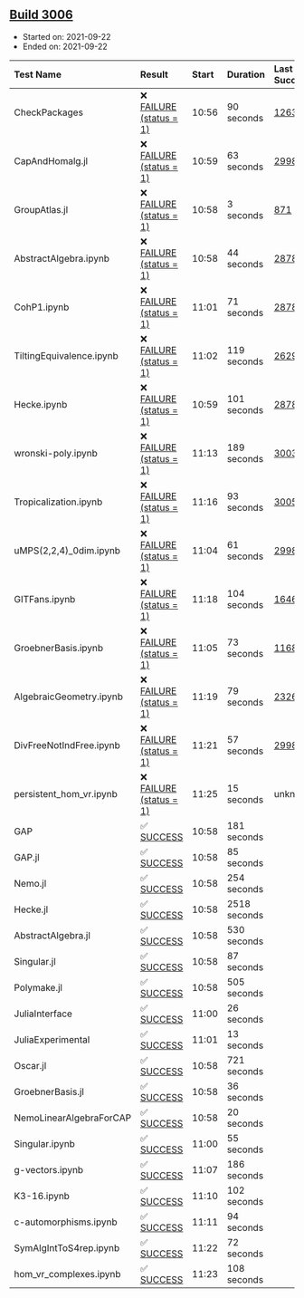 ## [Build 3006](https://oscarci.mathematik.uni-kl.de/job/oscar-stable/3006/)

* Started on: 2021-09-22
* Ended on: 2021-09-22

| Test Name    | Result | Start | Duration | Last Success | First Failure |
|:-------------|:-------|:------|:---------|:-------------|:--------------|
| CheckPackages | ❌ [FAILURE (status = 1)](https://oscarci.mathematik.uni-kl.de/job/oscar-stable/3006/artifact/logs/build-3006/CheckPackages.log) | 10:56 | 90 seconds | [1263](https://oscarci.mathematik.uni-kl.de/job/oscar-stable/1263/) | [1264](https://oscarci.mathematik.uni-kl.de/job/oscar-stable/1264/) |
| CapAndHomalg.jl | ❌ [FAILURE (status = 1)](https://oscarci.mathematik.uni-kl.de/job/oscar-stable/3006/artifact/logs/build-3006/CapAndHomalg.jl.log) | 10:59 | 63 seconds | [2998](https://oscarci.mathematik.uni-kl.de/job/oscar-stable/2998/) | [2999](https://oscarci.mathematik.uni-kl.de/job/oscar-stable/2999/) |
| GroupAtlas.jl | ❌ [FAILURE (status = 1)](https://oscarci.mathematik.uni-kl.de/job/oscar-stable/3006/artifact/logs/build-3006/GroupAtlas.jl.log) | 10:58 | 3 seconds | [871](https://oscarci.mathematik.uni-kl.de/job/oscar-stable/871/) | [872](https://oscarci.mathematik.uni-kl.de/job/oscar-stable/872/) |
| AbstractAlgebra.ipynb | ❌ [FAILURE (status = 1)](https://oscarci.mathematik.uni-kl.de/job/oscar-stable/3006/artifact/logs/build-3006/AbstractAlgebra.ipynb.log) | 10:58 | 44 seconds | [2878](https://oscarci.mathematik.uni-kl.de/job/oscar-stable/2878/) | [2879](https://oscarci.mathematik.uni-kl.de/job/oscar-stable/2879/) |
| CohP1.ipynb | ❌ [FAILURE (status = 1)](https://oscarci.mathematik.uni-kl.de/job/oscar-stable/3006/artifact/logs/build-3006/CohP1.ipynb.log) | 11:01 | 71 seconds | [2878](https://oscarci.mathematik.uni-kl.de/job/oscar-stable/2878/) | [2879](https://oscarci.mathematik.uni-kl.de/job/oscar-stable/2879/) |
| TiltingEquivalence.ipynb | ❌ [FAILURE (status = 1)](https://oscarci.mathematik.uni-kl.de/job/oscar-stable/3006/artifact/logs/build-3006/TiltingEquivalence.ipynb.log) | 11:02 | 119 seconds | [2629](https://oscarci.mathematik.uni-kl.de/job/oscar-stable/2629/) | [2630](https://oscarci.mathematik.uni-kl.de/job/oscar-stable/2630/) |
| Hecke.ipynb | ❌ [FAILURE (status = 1)](https://oscarci.mathematik.uni-kl.de/job/oscar-stable/3006/artifact/logs/build-3006/Hecke.ipynb.log) | 10:59 | 101 seconds | [2878](https://oscarci.mathematik.uni-kl.de/job/oscar-stable/2878/) | [2879](https://oscarci.mathematik.uni-kl.de/job/oscar-stable/2879/) |
| wronski-poly.ipynb | ❌ [FAILURE (status = 1)](https://oscarci.mathematik.uni-kl.de/job/oscar-stable/3006/artifact/logs/build-3006/wronski-poly.ipynb.log) | 11:13 | 189 seconds | [3003](https://oscarci.mathematik.uni-kl.de/job/oscar-stable/3003/) | [3004](https://oscarci.mathematik.uni-kl.de/job/oscar-stable/3004/) |
| Tropicalization.ipynb | ❌ [FAILURE (status = 1)](https://oscarci.mathematik.uni-kl.de/job/oscar-stable/3006/artifact/logs/build-3006/Tropicalization.ipynb.log) | 11:16 | 93 seconds | [3005](https://oscarci.mathematik.uni-kl.de/job/oscar-stable/3005/) | [3006](https://oscarci.mathematik.uni-kl.de/job/oscar-stable/3006/) |
| uMPS(2,2,4)_0dim.ipynb | ❌ [FAILURE (status = 1)](https://oscarci.mathematik.uni-kl.de/job/oscar-stable/3006/artifact/logs/build-3006/uMPS-2-2-4-_0dim.ipynb.log) | 11:04 | 61 seconds | [2998](https://oscarci.mathematik.uni-kl.de/job/oscar-stable/2998/) | [2999](https://oscarci.mathematik.uni-kl.de/job/oscar-stable/2999/) |
| GITFans.ipynb | ❌ [FAILURE (status = 1)](https://oscarci.mathematik.uni-kl.de/job/oscar-stable/3006/artifact/logs/build-3006/GITFans.ipynb.log) | 11:18 | 104 seconds | [1646](https://oscarci.mathematik.uni-kl.de/job/oscar-stable/1646/) | [1647](https://oscarci.mathematik.uni-kl.de/job/oscar-stable/1647/) |
| GroebnerBasis.ipynb | ❌ [FAILURE (status = 1)](https://oscarci.mathematik.uni-kl.de/job/oscar-stable/3006/artifact/logs/build-3006/GroebnerBasis.ipynb.log) | 11:05 | 73 seconds | [1168](https://oscarci.mathematik.uni-kl.de/job/oscar-stable/1168/) | [1169](https://oscarci.mathematik.uni-kl.de/job/oscar-stable/1169/) |
| AlgebraicGeometry.ipynb | ❌ [FAILURE (status = 1)](https://oscarci.mathematik.uni-kl.de/job/oscar-stable/3006/artifact/logs/build-3006/AlgebraicGeometry.ipynb.log) | 11:19 | 79 seconds | [2326](https://oscarci.mathematik.uni-kl.de/job/oscar-stable/2326/) | [2327](https://oscarci.mathematik.uni-kl.de/job/oscar-stable/2327/) |
| DivFreeNotIndFree.ipynb | ❌ [FAILURE (status = 1)](https://oscarci.mathematik.uni-kl.de/job/oscar-stable/3006/artifact/logs/build-3006/DivFreeNotIndFree.ipynb.log) | 11:21 | 57 seconds | [2998](https://oscarci.mathematik.uni-kl.de/job/oscar-stable/2998/) | [2999](https://oscarci.mathematik.uni-kl.de/job/oscar-stable/2999/) |
| persistent_hom_vr.ipynb | ❌ [FAILURE (status = 1)](https://oscarci.mathematik.uni-kl.de/job/oscar-stable/3006/artifact/logs/build-3006/persistent_hom_vr.ipynb.log) | 11:25 | 15 seconds | unknown | unknown |
| GAP | ✅ [SUCCESS](https://oscarci.mathematik.uni-kl.de/job/oscar-stable/3006/artifact/logs/build-3006/GAP.log) | 10:58 | 181 seconds |  |  |
| GAP.jl | ✅ [SUCCESS](https://oscarci.mathematik.uni-kl.de/job/oscar-stable/3006/artifact/logs/build-3006/GAP.jl.log) | 10:58 | 85 seconds |  |  |
| Nemo.jl | ✅ [SUCCESS](https://oscarci.mathematik.uni-kl.de/job/oscar-stable/3006/artifact/logs/build-3006/Nemo.jl.log) | 10:58 | 254 seconds |  |  |
| Hecke.jl | ✅ [SUCCESS](https://oscarci.mathematik.uni-kl.de/job/oscar-stable/3006/artifact/logs/build-3006/Hecke.jl.log) | 10:58 | 2518 seconds |  |  |
| AbstractAlgebra.jl | ✅ [SUCCESS](https://oscarci.mathematik.uni-kl.de/job/oscar-stable/3006/artifact/logs/build-3006/AbstractAlgebra.jl.log) | 10:58 | 530 seconds |  |  |
| Singular.jl | ✅ [SUCCESS](https://oscarci.mathematik.uni-kl.de/job/oscar-stable/3006/artifact/logs/build-3006/Singular.jl.log) | 10:58 | 87 seconds |  |  |
| Polymake.jl | ✅ [SUCCESS](https://oscarci.mathematik.uni-kl.de/job/oscar-stable/3006/artifact/logs/build-3006/Polymake.jl.log) | 10:58 | 505 seconds |  |  |
| JuliaInterface | ✅ [SUCCESS](https://oscarci.mathematik.uni-kl.de/job/oscar-stable/3006/artifact/logs/build-3006/JuliaInterface.log) | 11:00 | 26 seconds |  |  |
| JuliaExperimental | ✅ [SUCCESS](https://oscarci.mathematik.uni-kl.de/job/oscar-stable/3006/artifact/logs/build-3006/JuliaExperimental.log) | 11:01 | 13 seconds |  |  |
| Oscar.jl | ✅ [SUCCESS](https://oscarci.mathematik.uni-kl.de/job/oscar-stable/3006/artifact/logs/build-3006/Oscar.jl.log) | 10:58 | 721 seconds |  |  |
| GroebnerBasis.jl | ✅ [SUCCESS](https://oscarci.mathematik.uni-kl.de/job/oscar-stable/3006/artifact/logs/build-3006/GroebnerBasis.jl.log) | 10:58 | 36 seconds |  |  |
| NemoLinearAlgebraForCAP | ✅ [SUCCESS](https://oscarci.mathematik.uni-kl.de/job/oscar-stable/3006/artifact/logs/build-3006/NemoLinearAlgebraForCAP.log) | 10:58 | 20 seconds |  |  |
| Singular.ipynb | ✅ [SUCCESS](https://oscarci.mathematik.uni-kl.de/job/oscar-stable/3006/artifact/logs/build-3006/Singular.ipynb.log) | 11:00 | 55 seconds |  |  |
| g-vectors.ipynb | ✅ [SUCCESS](https://oscarci.mathematik.uni-kl.de/job/oscar-stable/3006/artifact/logs/build-3006/g-vectors.ipynb.log) | 11:07 | 186 seconds |  |  |
| K3-16.ipynb | ✅ [SUCCESS](https://oscarci.mathematik.uni-kl.de/job/oscar-stable/3006/artifact/logs/build-3006/K3-16.ipynb.log) | 11:10 | 102 seconds |  |  |
| c-automorphisms.ipynb | ✅ [SUCCESS](https://oscarci.mathematik.uni-kl.de/job/oscar-stable/3006/artifact/logs/build-3006/c-automorphisms.ipynb.log) | 11:11 | 94 seconds |  |  |
| SymAlgIntToS4rep.ipynb | ✅ [SUCCESS](https://oscarci.mathematik.uni-kl.de/job/oscar-stable/3006/artifact/logs/build-3006/SymAlgIntToS4rep.ipynb.log) | 11:22 | 72 seconds |  |  |
| hom_vr_complexes.ipynb | ✅ [SUCCESS](https://oscarci.mathematik.uni-kl.de/job/oscar-stable/3006/artifact/logs/build-3006/hom_vr_complexes.ipynb.log) | 11:23 | 108 seconds |  |  |
